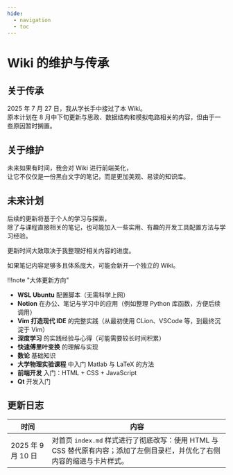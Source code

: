 ```yaml
---
hide:
  - navigation
  - toc
---
```


# Wiki 的维护与传承

## 关于传承
2025 年 7 月 27 日，我从学长手中接过了本 Wiki。  
原本计划在 8 月中下旬更新与思政、数据结构和模拟电路相关的内容，但由于一些原因暂时搁置。  

## 关于维护
未来如果有时间，我会对 Wiki 进行前端美化，  
让它不仅仅是一份黑白文字的笔记，而是更加美观、易读的知识库。  

## 未来计划
后续的更新将基于个人的学习与探索，  
除了与课程直接相关的笔记，也可能加入一些实用、有趣的开发工具配置方法与学习经验。  

更新时间大致取决于我整理好相关内容的进度。 

如果笔记内容足够多且体系庞大，可能会新开一个独立的 Wiki。  

!!!note "大体更新方向"
- **WSL Ubuntu** 配置脚本（无需科学上网）  
- **Notion** 在办公、笔记与学习中的应用（例如整理 Python 库函数，方便后续调用）  
- **Vim 打造现代 IDE** 的完整实践（从最初使用 CLion、VSCode 等，到最终沉淀于 Vim）  
- **深度学习** 的实践经验与心得（可能需要较长时间积累）  
- **快速傅里叶变换** 的理解与实现  
- **数论** 基础知识  
- **大学物理实验课程** 中入门 Matlab 与 LaTeX 的方法  
- **前端开发** 入门：HTML + CSS + JavaScript  
- **Qt** 开发入门  

## 更新日志
| 时间 | 内容 |
| ---- | ---- |
| 2025 年 9 月 10 日 | 对首页 `index.md` 样式进行了彻底改写：使用 HTML 与 CSS 替代原有内容；添加了左侧目录栏，并优化了右侧内容的缩进与卡片样式。 |


